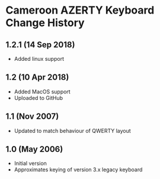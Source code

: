 Cameroon AZERTY Keyboard Change History
=======================

1.2.1 (14 Sep 2018)
-----------------
* Added linux support

1.2 (10 Apr 2018)
-----------------
* Added MacOS support
* Uploaded to GitHub

1.1 (Nov 2007)
-----------------
* Updated to match behaviour of QWERTY layout


1.0 (May 2006)
-----------------
* Initial version
* Approximates keying of version 3.x legacy keyboard

